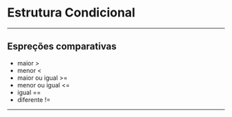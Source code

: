 # Estrutura Condicional

---

## Espreções comparativas
-  maior >
-  menor <
-  maior ou igual >=
-  menor ou igual <=
-  igual == 
-  diferente !=
---

